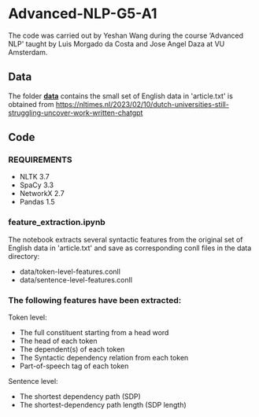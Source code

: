 # Advanced-NLP-G5-A1
The code was carried out by Yeshan Wang during the course ‘Advanced NLP' taught by Luis Morgado da Costa and Jose Angel Daza at VU Amsterdam.

## Data
The folder [**data**](https://github.com/Yeshan-Wang/Advanced-NLP-G5-A1/tree/main/data) contains the small set of English data in 'article.txt' is obtained from  https://nltimes.nl/2023/02/10/dutch-universities-still-struggling-uncover-work-written-chatgpt

## Code
### REQUIREMENTS
- NLTK 3.7
- SpaCy 3.3
- NetworkX 2.7
- Pandas 1.5

### feature_extraction.ipynb
The notebook extracts several syntactic features from the original set of English data in 'article.txt' and save as corresponding conll files in the data directory:
- data/token-level-features.conll
- data/sentence-level-features.conll

### The following features have been extracted:
Token level:
- The full constituent starting from a head word
- The head of each token
- The dependent(s) of each token
- The Syntactic dependency relation from each token
- Part-of-speech tag of each token

Sentence level:
- The shortest dependency path (SDP)
- The shortest-dependency path length (SDP length)
